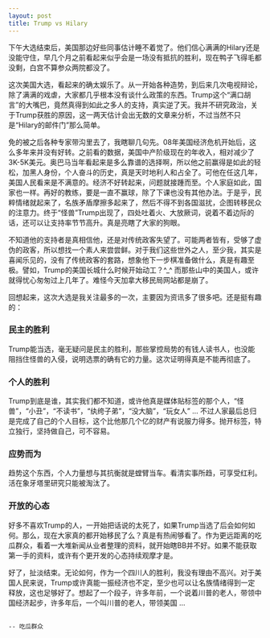 ```yaml
---
layout: post
title: Trump vs Hilary
---
```


下午大选结束后，美国那边好些同事估计睡不着觉了。他们信心满满的Hilary还是没能守住，早几个月之前看起来似乎会是一场没有抵抗的胜利，现在鸭子飞得毛都没剩，白宫不算参众两院都没了。

这次美国大选，看起来的确太娱乐了。从一开始各种造势，到后来几次电视辩论，除了满满的戏虐，大家都几乎根本没有谈什么政策的东西。Trump这个“满口胡言”的大嘴巴，竟然真得到如此之多人的支持，真实逆了天。我并不研究政治，关于Trump获胜的原因，这一两天估计会出无数的文章来分析，不过当然不只是“Hilary的邮件门”那么简单。

免的被之后各种专家带沟里去了，我瞎聊几句先。08年美国经济危机开始后，这么多年来并没有好转。之前看的数据，美国中产阶级现在的年收入，相对减少了3K-5K美元。奥巴马当年看起来是多么靠谱的选择啊，所以他之前赢得是如此的轻松，加黑人身份，个人奋斗的历史，真是天时地利人和占全了。可他在任这几年，美国人民看来是不满意的。经济不好转起来，问题就接踵而至。个人家庭如此，国家也一样。再好的教练，要是一直不赢球，除了下课也没有其他办法。于是乎，民粹情绪就起来了，名族矛盾摩擦多起来了，然后不得不到各国滋扰，企图转移民众的注意力。终于“怪兽”Trump出现了，四处吐着火、大放厥词，说着不着边际的话，还可以让支持率节节高升。真是亮瞎了大家的狗眼。

不知道他的支持者是真相信他，还是对传统政客失望了。可能两者皆有，受够了虚伪的政客，所以想找一个素人来尝尝鲜。对于我们这些世外之人，至少我，其实是喜闻乐见的，没有了传统政客的套路，想象他下一步棋准备做什么，真是有趣至极。譬如，Trump的美国长城什么时候开始动工？^_^ 而那些山中的美国人，或许就得忧心匆匆过上几年了。难怪今天加拿大移民局网站都是崩了。

回想起来，这次大选是我关注最多的一次，主要因为资讯多了很多吧。还是挺有趣的：

### 民主的胜利
 Trump能当选，毫无疑问是民主的胜利，那些掌控局势的有钱人读书人，也没能阻挡住怪兽的入侵，说明选票的确有它的力量。这次证明得真是不能再彻底了。
 
### 个人的胜利
Trump到底是谁，其实我们都不知道，或许他真是媒体贴标签的那个人，“怪兽”，“小丑”，“不读书”，“纨绔子弟”，“没大脑”，“玩女人” ... 不过人家最后总归是完成了自己的个人目标，这个比他那几个亿的财产有说服力得多。抛开标签，特立独行，坚持做自己，可不容易。

### 应势而为
趋势这个东西，个人力量想与其抗衡就是螳臂当车。看清实事所趋，可享受红利。活在象牙塔里研究只能被淘汰了。

### 开放的心态
好多不喜欢Trump的人，一开始把话说的太死了，如果Trump当选了后会如何如何。那么，现在大家真的都开始移民了么？真是有热闹够看了。作为更远距离的吃瓜群众，看着一大堆新闻从业者整理的资料，就开始瞎BB并不好。如果不能获取第一手的资料，或许有个更开发的心态持续观摩才是。

好了，扯淡结束。无论如何，作为一个四川人的胜利，我没有理由不高兴。对于美国人民来说，Trump或许真能一振经济也不定，至少也可以让名族情绪得到一定释放，这也足够好了。想起了一个段子，许多年前，一个说着川普的老人，带领中国经济起步，许多年后，一个叫川普的老人，带领美国 ...



																			-- 吃瓜群众
